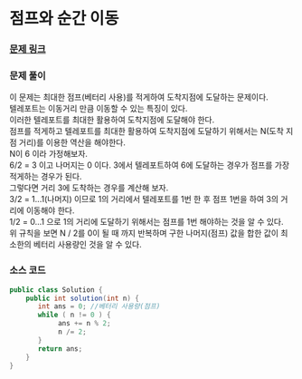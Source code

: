 # 점프와 순간 이동

### [문제 링크](https://school.programmers.co.kr/learn/courses/30/lessons/12980)

### 문제 풀이
이 문제는 최대한 점프(베터리 사용)를 적게하여 도착지점에 도달하는 문제이다. </br>
텔레포트는 이동거리 만큼 이동할 수 있는 특징이 있다. </br>
이러한 텔레포트를 최대한 활용하여 도착지점에 도달해야 한다. </br>
점프를 적게하고 텔레포트를 최대한 활용하여 도착지점에 도달하기 위해서는 N(도착 지점 거리)를 이용한 역산을 해야한다.</br>
N이 6 이라 가정해보자. </br>
6/2 = 3 이고 나머지는 0 이다. 3에서 텔레포트하여 6에 도달하는 경우가 점프를 가장 적게하는 경우가 된다.</br>
그렇다면 거리 3에 도착하는 경우를 계산해 보자. </br>
3/2 = 1...1(나머지) 이므로 1의 거리에서 텔레포트를 1번 한 후 점프 1번을 하여 3의 거리에 이동해야 한다. </br>
1/2 = 0...1 으로 1의 거리에 도달하기 위해서는 점프를 1번 해야하는 것을 알 수 있다. </br>
위 규칙을 보면 N / 2를 0이 될 때 까지 반복하며 구한 나머지(점프) 값을 합한 값이 최소한의 베터리 사용량인 것을 알 수 있다. </br>
### 소스 코드
```java
public class Solution {
    public int solution(int n) {
       int ans = 0; //베터리 사용량(점프)
       while ( n != 0 ) {
            ans += n % 2;
            n /= 2;
       }
       return ans;
    }
}
```